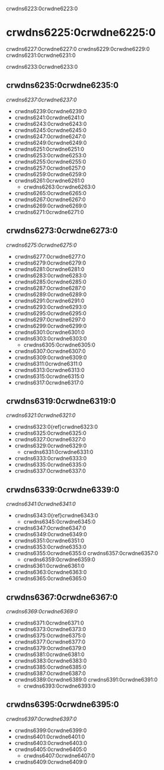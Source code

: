 crwdns6223:0crwdne6223:0
# crwdns6225:0crwdne6225:0

crwdns6227:0crwdne6227:0 crwdns6229:0crwdne6229:0 crwdns6231:0crwdne6231:0

crwdns6233:0crwdne6233:0

## crwdns6235:0crwdne6235:0
*crwdns6237:0crwdne6237:0*

- crwdns6239:0crwdne6239:0
- crwdns6241:0crwdne6241:0
- crwdns6243:0crwdne6243:0
- crwdns6245:0crwdne6245:0
- crwdns6247:0crwdne6247:0
- crwdns6249:0crwdne6249:0
- crwdns6251:0crwdne6251:0
- crwdns6253:0crwdne6253:0
- crwdns6255:0crwdne6255:0
- crwdns6257:0crwdne6257:0
- crwdns6259:0crwdne6259:0
- crwdns6261:0crwdne6261:0
  - crwdns6263:0crwdne6263:0
- crwdns6265:0crwdne6265:0
- crwdns6267:0crwdne6267:0
- crwdns6269:0crwdne6269:0
- crwdns6271:0crwdne6271:0

## crwdns6273:0crwdne6273:0

*crwdns6275:0crwdne6275:0*
- crwdns6277:0crwdne6277:0
- crwdns6279:0crwdne6279:0
- crwdns6281:0crwdne6281:0
- crwdns6283:0crwdne6283:0
- crwdns6285:0crwdne6285:0
- crwdns6287:0crwdne6287:0
- crwdns6289:0crwdne6289:0
- crwdns6291:0crwdne6291:0
- crwdns6293:0crwdne6293:0
- crwdns6295:0crwdne6295:0
- crwdns6297:0crwdne6297:0
- crwdns6299:0crwdne6299:0
- crwdns6301:0crwdne6301:0
- crwdns6303:0crwdne6303:0
  - crwdns6305:0crwdne6305:0
- crwdns6307:0crwdne6307:0
- crwdns6309:0crwdne6309:0
- crwdns6311:0crwdne6311:0
- crwdns6313:0crwdne6313:0
- crwdns6315:0crwdne6315:0
- crwdns6317:0crwdne6317:0

## crwdns6319:0crwdne6319:0

*crwdns6321:0crwdne6321:0*

- crwdns6323:0{ref}crwdne6323:0
- crwdns6325:0crwdne6325:0
- crwdns6327:0crwdne6327:0
- crwdns6329:0crwdne6329:0
  - crwdns6331:0crwdne6331:0
- crwdns6333:0crwdne6333:0
- crwdns6335:0crwdne6335:0
- crwdns6337:0crwdne6337:0

## crwdns6339:0crwdne6339:0

*crwdns6341:0crwdne6341:0*

- crwdns6343:0{ref}crwdne6343:0
  - crwdns6345:0crwdne6345:0
- crwdns6347:0crwdne6347:0
- crwdns6349:0crwdne6349:0
- crwdns6351:0crwdne6351:0
- crwdns6353:0crwdne6353:0
- crwdns6355:0crwdne6355:0 crwdns6357:0crwdne6357:0
  - crwdns6359:0crwdne6359:0
- crwdns6361:0crwdne6361:0
- crwdns6363:0crwdne6363:0
- crwdns6365:0crwdne6365:0

## crwdns6367:0crwdne6367:0

*crwdns6369:0crwdne6369:0*
- crwdns6371:0crwdne6371:0
- crwdns6373:0crwdne6373:0
- crwdns6375:0crwdne6375:0
- crwdns6377:0crwdne6377:0
- crwdns6379:0crwdne6379:0
- crwdns6381:0crwdne6381:0
- crwdns6383:0crwdne6383:0
- crwdns6385:0crwdne6385:0
- crwdns6387:0crwdne6387:0
- crwdns6389:0crwdne6389:0 crwdns6391:0crwdne6391:0
  - crwdns6393:0crwdne6393:0

## crwdns6395:0crwdne6395:0

*crwdns6397:0crwdne6397:0*

- crwdns6399:0crwdne6399:0
- crwdns6401:0crwdne6401:0
- crwdns6403:0crwdne6403:0
- crwdns6405:0crwdne6405:0
  - crwdns6407:0crwdne6407:0
- crwdns6409:0crwdne6409:0
